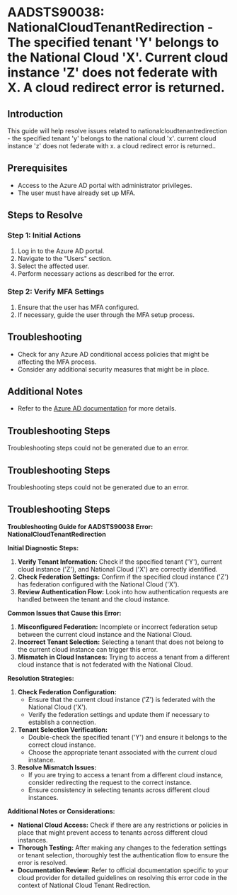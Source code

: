 # AADSTS90038: NationalCloudTenantRedirection - The specified tenant 'Y' belongs to the National Cloud 'X'. Current cloud instance 'Z' does not federate with X. A cloud redirect error is returned.

## Introduction

This guide will help resolve issues related to nationalcloudtenantredirection -
the specified tenant 'y' belongs to the national cloud 'x'. current cloud
instance 'z' does not federate with x. a cloud redirect error is returned..

## Prerequisites

* Access to the Azure AD portal with administrator privileges.
* The user must have already set up MFA.

## Steps to Resolve

### Step 1: Initial Actions

1. Log in to the Azure AD portal.
2. Navigate to the "Users" section.
3. Select the affected user.
4. Perform necessary actions as described for the error.

### Step 2: Verify MFA Settings

1. Ensure that the user has MFA configured.
2. If necessary, guide the user through the MFA setup process.

## Troubleshooting

* Check for any Azure AD conditional access policies that might be affecting the
  MFA process.
* Consider any additional security measures that might be in place.

## Additional Notes

* Refer to the
  [Azure AD documentation](https://learn.microsoft.com/en-us/azure/active-directory/)
  for more details.

## Troubleshooting Steps

Troubleshooting steps could not be generated due to an error.

## Troubleshooting Steps

Troubleshooting steps could not be generated due to an error.

## Troubleshooting Steps

**Troubleshooting Guide for AADSTS90038 Error: NationalCloudTenantRedirection**

**Initial Diagnostic Steps:**

1. **Verify Tenant Information:** Check if the specified tenant ('Y'), current
   cloud instance ('Z'), and National Cloud ('X') are correctly identified.
2. **Check Federation Settings:** Confirm if the specified cloud instance ('Z')
   has federation configured with the National Cloud ('X').
3. **Review Authentication Flow:** Look into how authentication requests are
   handled between the tenant and the cloud instance.

**Common Issues that Cause this Error:**

1. **Misconfigured Federation:** Incomplete or incorrect federation setup
   between the current cloud instance and the National Cloud.
2. **Incorrect Tenant Selection:** Selecting a tenant that does not belong to
   the current cloud instance can trigger this error.
3. **Mismatch in Cloud Instances:** Trying to access a tenant from a different
   cloud instance that is not federated with the National Cloud.

**Resolution Strategies:**

1. **Check Federation Configuration:**
   * Ensure that the current cloud instance ('Z') is federated with the National
     Cloud ('X').
   * Verify the federation settings and update them if necessary to establish a
     connection.
2. **Tenant Selection Verification:**
   * Double-check the specified tenant ('Y') and ensure it belongs to the
     correct cloud instance.
   * Choose the appropriate tenant associated with the current cloud instance.
3. **Resolve Mismatch Issues:**
   * If you are trying to access a tenant from a different cloud instance,
     consider redirecting the request to the correct instance.
   * Ensure consistency in selecting tenants across different cloud instances.

**Additional Notes or Considerations:**

* **National Cloud Access:** Check if there are any restrictions or policies in
  place that might prevent access to tenants across different cloud instances.
* **Thorough Testing:** After making any changes to the federation settings or
  tenant selection, thoroughly test the authentication flow to ensure the error
  is resolved.
* **Documentation Review:** Refer to official documentation specific to your
  cloud provider for detailed guidelines on resolving this error code in the
  context of National Cloud Tenant Redirection.
